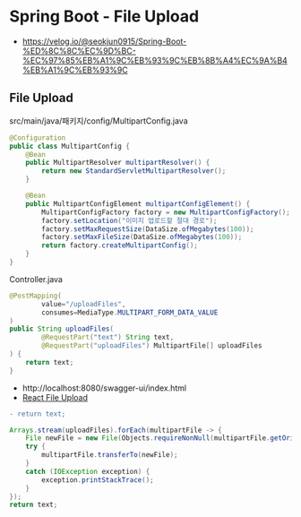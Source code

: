 # Spring Boot - File Upload

* https://velog.io/@seokjun0915/Spring-Boot-%ED%8C%8C%EC%9D%BC-%EC%97%85%EB%A1%9C%EB%93%9C%EB%8B%A4%EC%9A%B4%EB%A1%9C%EB%93%9C

## File Upload
src/main/java/패키지/config/MultipartConfig.java
```java
@Configuration
public class MultipartConfig {
    @Bean
    public MultipartResolver multipartResolver() {
        return new StandardServletMultipartResolver();
    }

    @Bean
    public MultipartConfigElement multipartConfigElement() {
        MultipartConfigFactory factory = new MultipartConfigFactory();
        factory.setLocation("이미지 업로드할 절대 경로");
        factory.setMaxRequestSize(DataSize.ofMegabytes(100));
        factory.setMaxFileSize(DataSize.ofMegabytes(100));
        return factory.createMultipartConfig();
    }
}
```

Controller.java
```java
@PostMapping(
        value="/uploadFiles",
        consumes=MediaType.MULTIPART_FORM_DATA_VALUE
)
public String uploadFiles(
        @RequestPart("text") String text,
        @RequestPart("uploadFiles") MultipartFile[] uploadFiles
) {
    return text;
}
```
* http://localhost:8080/swagger-ui/index.html
* [React File Upload](https://github.com/ovdncids/react-curriculum/blob/master/FileUpload.md#react)

```diff
- return text;
```
```java
Arrays.stream(uploadFiles).forEach(multipartFile -> {
    File newFile = new File(Objects.requireNonNull(multipartFile.getOriginalFilename()));
    try {
        multipartFile.transferTo(newFile);
    }
    catch (IOException exception) {
        exception.printStackTrace();
    }
});
return text;
```
